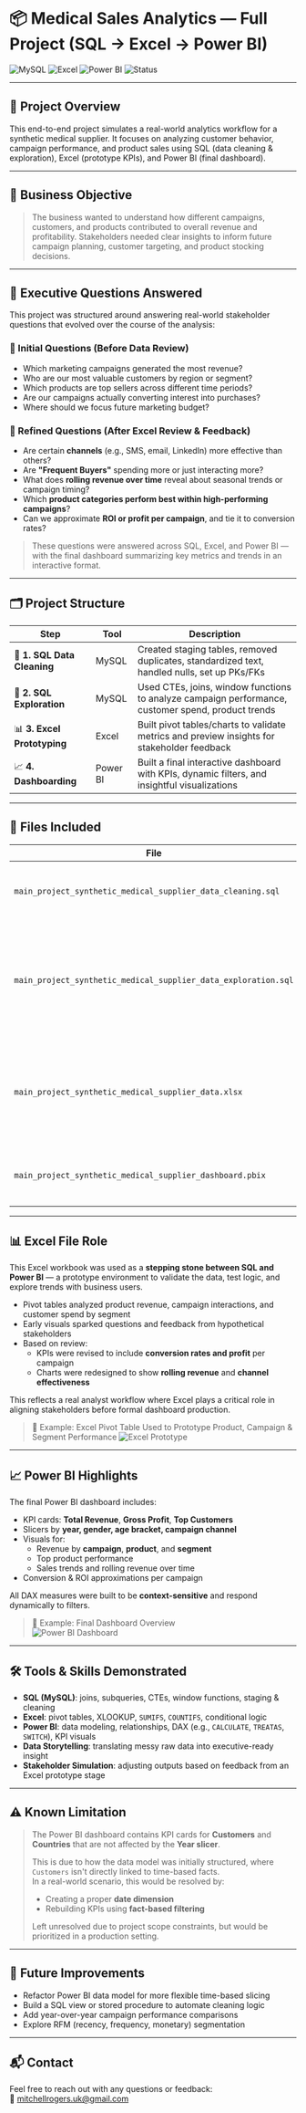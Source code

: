 # 📦 Medical Sales Analytics — Full Project (SQL → Excel → Power BI)

![MySQL](https://img.shields.io/badge/SQL-MySQL-informational?style=flat&logo=mysql&logoColor=white)
![Excel](https://img.shields.io/badge/Excel-Prototyping-217346?style=flat&logo=microsoft-excel&logoColor=white)
![Power BI](https://img.shields.io/badge/PowerBI-Dashboard-yellow?style=flat&logo=powerbi&logoColor=white)
![Status](https://img.shields.io/badge/Status-Complete-brightgreen)

---

## 📌 Project Overview

This end-to-end project simulates a real-world analytics workflow for a synthetic medical supplier. It focuses on analyzing customer behavior, campaign performance, and product sales using SQL (data cleaning & exploration), Excel (prototype KPIs), and Power BI (final dashboard).

---

## 🎯 Business Objective

> The business wanted to understand how different campaigns, customers, and products contributed to overall revenue and profitability. Stakeholders needed clear insights to inform future campaign planning, customer targeting, and product stocking decisions.

---

## 🧠 Executive Questions Answered

This project was structured around answering real-world stakeholder questions that evolved over the course of the analysis:

### 📍 Initial Questions (Before Data Review)
- Which marketing campaigns generated the most revenue?
- Who are our most valuable customers by region or segment?
- Which products are top sellers across different time periods?
- Are our campaigns actually converting interest into purchases?
- Where should we focus future marketing budget?

### 🔁 Refined Questions (After Excel Review & Feedback)
- Are certain **channels** (e.g., SMS, email, LinkedIn) more effective than others?
- Are **"Frequent Buyers"** spending more or just interacting more?
- What does **rolling revenue over time** reveal about seasonal trends or campaign timing?
- Which **product categories perform best within high-performing campaigns**?
- Can we approximate **ROI or profit per campaign**, and tie it to conversion rates?

> These questions were answered across SQL, Excel, and Power BI — with the final dashboard summarizing key metrics and trends in an interactive format.

---

## 🗂 Project Structure

| Step | Tool | Description |
|------|------|-------------|
| 🧹 **1. SQL Data Cleaning** | MySQL | Created staging tables, removed duplicates, standardized text, handled nulls, set up PKs/FKs |
| 🔎 **2. SQL Exploration** | MySQL | Used CTEs, joins, window functions to analyze campaign performance, customer spend, product trends |
| 📊 **3. Excel Prototyping** | Excel | Built pivot tables/charts to validate metrics and preview insights for stakeholder feedback |
| 📈 **4. Dashboarding** | Power BI | Built a final interactive dashboard with KPIs, dynamic filters, and insightful visualizations |

---

## 📁 Files Included

| File | Description |
|------|-------------|
| `main_project_synthetic_medical_supplier_data_cleaning.sql` | SQL script for staging, cleaning, normalization, PKs/FKs |
| `main_project_synthetic_medical_supplier_data_exploration.sql` | SQL for trend analysis, campaign ranking, customer value, product sales, conversion rates |
| `main_project_synthetic_medical_supplier_data.xlsx` | Excel workbook used to prototype metrics, test assumptions, and present interim findings |
| `main_project_synthetic_medical_supplier_dashboard.pbix` | Final Power BI dashboard for stakeholder use |

---

## 📊 Excel File Role

This Excel workbook was used as a **stepping stone between SQL and Power BI** — a prototype environment to validate the data, test logic, and explore trends with business users.

- Pivot tables analyzed product revenue, campaign interactions, and customer spend by segment
- Early visuals sparked questions and feedback from hypothetical stakeholders
- Based on review:
  - KPIs were revised to include **conversion rates and profit** per campaign
  - Charts were redesigned to show **rolling revenue** and **channel effectiveness**
  
This reflects a real analyst workflow where Excel plays a critical role in aligning stakeholders before formal dashboard production.

> 📸 Example: Excel Pivot Table Used to Prototype Product, Campaign & Segment Performance
> ![Excel Prototype](images/excel-pivot-tables.png)

---

## 📈 Power BI Highlights

The final Power BI dashboard includes:
- KPI cards: **Total Revenue**, **Gross Profit**, **Top Customers**
- Slicers by **year, gender, age bracket, campaign channel**
- Visuals for:
  - Revenue by **campaign**, **product**, and **segment**
  - Top product performance
  - Sales trends and rolling revenue over time
- Conversion & ROI approximations per campaign

All DAX measures were built to be **context-sensitive** and respond dynamically to filters.

> 📸 Example: Final Dashboard Overview  
> ![Power BI Dashboard](images/main-project-dashboard.png)

---

## 🛠 Tools & Skills Demonstrated

- **SQL (MySQL)**: joins, subqueries, CTEs, window functions, staging & cleaning
- **Excel**: pivot tables, XLOOKUP, `SUMIFS`, `COUNTIFS`, conditional logic
- **Power BI**: data modeling, relationships, DAX (e.g., `CALCULATE`, `TREATAS`, `SWITCH`), KPI visuals
- **Data Storytelling**: translating messy raw data into executive-ready insight
- **Stakeholder Simulation**: adjusting outputs based on feedback from an Excel prototype stage

---

## ⚠️ Known Limitation

> The Power BI dashboard contains KPI cards for **Customers** and **Countries** that are not affected by the **Year slicer**.  
>
> This is due to how the data model was initially structured, where `Customers` isn't directly linked to time-based facts.  
> In a real-world scenario, this would be resolved by:
> - Creating a proper **date dimension**
> - Rebuilding KPIs using **fact-based filtering**  
>
> Left unresolved due to project scope constraints, but would be prioritized in a production setting.

---

## 🚀 Future Improvements

- Refactor Power BI data model for more flexible time-based slicing
- Build a SQL view or stored procedure to automate cleaning logic
- Add year-over-year campaign performance comparisons
- Explore RFM (recency, frequency, monetary) segmentation

---

## 📬 Contact

Feel free to reach out with any questions or feedback:  
📧 mitchellrogers.uk@gmail.com
